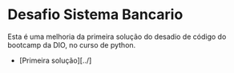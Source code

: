 # Desafio Sistema Bancario
Esta é uma melhoria da primeira solução do desadio de código do bootcamp da DIO, no curso de python.

- [Primeira solução][../]
